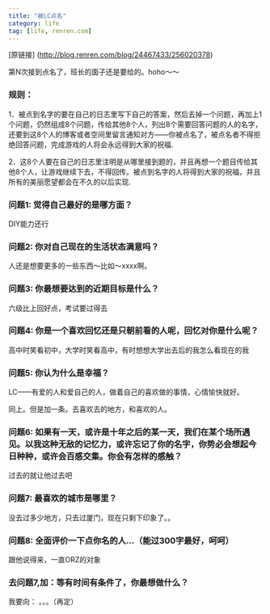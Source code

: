 ```yaml
---
title: "被LC点名"
category: life
tag: [life, renren.com]
---
```


[原链接] (http://blog.renren.com/blog/24467433/256020378)
 
第N次接到点名了，班长的面子还是要给的。hoho～～

### 规则：

1．被点到名字的要在自己的日志里写下自己的答案，然后去掉一个问题，再加上1个问题，仍然组成8个问题，传给其他8个人，列出8个需要回答问题的人的名字，还要到这8个人的博客或者空间里留言通知对方——你被点名了，被点名者不得拒绝回答问题，完成游戏的人将会永远得到大家的祝福.

2．这8个人要在自己的日志里注明是从哪里接到题的，并且再想一个题目传给其他8个人，让游戏继续下去，不得回传。被点到名字的人将得到大家的祝福，并且所有的美丽愿望都会在不久的以后实现.


### 问题1: 觉得自己最好的是哪方面？

DIY能力还行


### 问题2: 你对自己现在的生活状态满意吗？

人还是想要更多的一些东西～比如～xxxx啊。


### 问题3: 你最想要达到的近期目标是什么？

六级比上回好点，考试要过得去


### 问题4: 你是一个喜欢回忆还是只朝前看的人呢，回忆对你是什么呢？

高中时笑看初中，大学时笑看高中，有时想想大学出去后的我怎么看现在的我

### 问题5: 你认为什么是幸福？

LC——有爱的人和爱自己的人，做着自己的喜欢做的事情，心情愉快就好。

同上。但是加一条。去喜欢去的地方，和喜欢的人。


### 问题6: 如果有一天，或许是十年之后的某一天，我们在某个场所遇见。以我这种无敌的记忆力，或许忘记了你的名字，你势必会想起今日种种，或许会百感交集。你会有怎样的感触？

过去的就让他过去吧


### 问题7: 最喜欢的城市是哪里？

没去过多少地方，只去过厦门，现在只剩下印象了。。

### 问题8: 全面评价一下点你名的人...（能过300字最好，呵呵）

跟他说得来，一直ORZ的对象


### 去问题7,加：等有时间有条件了，你最想做什么？

我要向： 。。。（再定）


